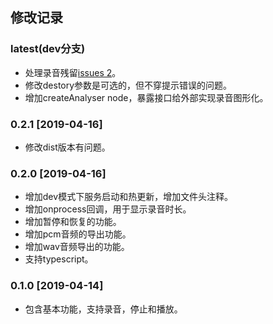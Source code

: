 ## 修改记录

### latest(dev分支)
+ 处理录音残留[issues 2](https://github.com/2fps/recorder/issues/2)。
+ 修改destory参数是可选的，但不穿提示错误的问题。
+ 增加createAnalyser node，暴露接口给外部实现录音图形化。

### 0.2.1 [2019-04-16]
+ 修改dist版本有问题。

### 0.2.0 [2019-04-16]
+ 增加dev模式下服务启动和热更新，增加文件头注释。
+ 增加onprocess回调，用于显示录音时长。
+ 增加暂停和恢复的功能。
+ 增加pcm音频的导出功能。
+ 增加wav音频导出的功能。
+ 支持typescript。

### 0.1.0 [2019-04-14]
+ 包含基本功能，支持录音，停止和播放。